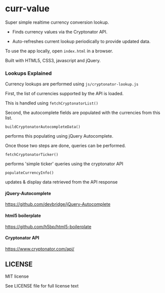 # curr-value

Super simple realtime currency conversion lookup.

- Finds currency values via the Cryptonator API.

- Auto-refreshes current lookup periodically
to provide updated data.

To use the app locally, open `index.html` in a browser.

Built with HTML5, CSS3, javascript and jQuery.

### Lookups Explained

Currency lookups are performed using
`js/cryptonator-lookup.js`

First, the list of currencies
supported by the API is loaded.

This is handled using
`fetchCryptonatorList()`

Second, the autocomplete fields are populated
with the currencies from this list.

`buildCryptonatorAutocompleteData()`

performs this populating using
jQuery Autocomplete.

Once those two steps are done,
queries can be performed.

`fetchCryptonatorTicker()`

performs 'simple ticker' queries
using the cryptonator API

`populateCurrencyInfo()`

updates & display data retrieved from
the API response

#### jQuery-Autocomplete

https://github.com/devbridge/jQuery-Autocomplete

#### html5 boilerplate

https://github.com/h5bp/html5-boilerplate

#### Cryptonator API

https://www.cryptonator.com/api/

## LICENSE

MIT license

See LICENSE file for full license text